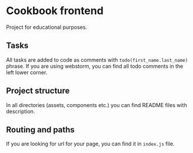 # Cookbook frontend

Project for educational purposes.

## Tasks

All tasks are added to code as comments with `todo(first_name.last_name)` phrase. If you are using webstorm, you can
find all todo comments in the left lower corner.

## Project structure

In all directories (assets, components etc.) you can find README files with description.

## Routing and paths

If you are looking for url for your page, you can find it in `index.js` file.